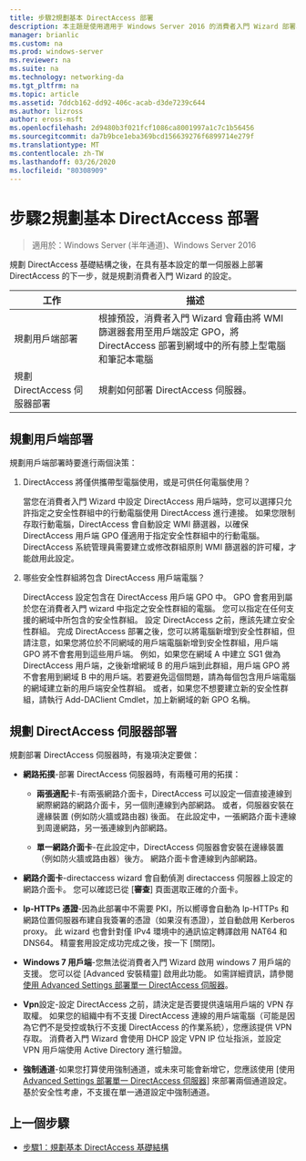 ```yaml
---
title: 步驟2規劃基本 DirectAccess 部署
description: 本主題是使用適用于 Windows Server 2016 的消費者入門 Wizard 部署單一 DirectAccess 伺服器指南的一部分
manager: brianlic
ms.custom: na
ms.prod: windows-server
ms.reviewer: na
ms.suite: na
ms.technology: networking-da
ms.tgt_pltfrm: na
ms.topic: article
ms.assetid: 7ddcb162-dd92-406c-acab-d3de7239c644
ms.author: lizross
author: eross-msft
ms.openlocfilehash: 2d9480b3f021fcf1086ca8001997a1c7c1b56456
ms.sourcegitcommit: da7b9bce1eba369bcd156639276f6899714e279f
ms.translationtype: MT
ms.contentlocale: zh-TW
ms.lasthandoff: 03/26/2020
ms.locfileid: "80308909"
---
```

# <a name="step-2-plan-the-basic-directaccess-deployment"></a>步驟2規劃基本 DirectAccess 部署

>適用於：Windows Server (半年通道)、Windows Server 2016

規劃 DirectAccess 基礎結構之後，在具有基本設定的單一伺服器上部署 DirectAccess 的下一步，就是規劃消費者入門 Wizard 的設定。  
  
|工作|描述|  
|----|--------|  
|規劃用戶端部署|根據預設，消費者入門 Wizard 會藉由將 WMI 篩選器套用至用戶端設定 GPO，將 DirectAccess 部署到網域中的所有膝上型電腦和筆記本電腦|  
|規劃 DirectAccess 伺服器部署|規劃如何部署 DirectAccess 伺服器。|  
  
## <a name="planning-for-client-deployment"></a><a name="bkmk_2_1_client"></a>規劃用戶端部署  
規劃用戶端部署時要進行兩個決策：  
  
1.  DirectAccess 將僅供攜帶型電腦使用，或是可供任何電腦使用？  
  
    當您在消費者入門 Wizard 中設定 DirectAccess 用戶端時，您可以選擇只允許指定之安全性群組中的行動電腦使用 DirectAccess 進行連接。 如果您限制存取行動電腦，DirectAccess 會自動設定 WMI 篩選器，以確保 DirectAccess 用戶端 GPO 僅適用于指定安全性群組中的行動電腦。 DirectAccess 系統管理員需要建立或修改群組原則 WMI 篩選器的許可權，才能啟用此設定。  
  
2.  哪些安全性群組將包含 DirectAccess 用戶端電腦？  
  
    DirectAccess 設定包含在 DirectAccess 用戶端 GPO 中。 GPO 會套用到屬於您在消費者入門 wizard 中指定之安全性群組的電腦。 您可以指定在任何支援的網域中所包含的安全性群組。 設定 DirectAccess 之前，應該先建立安全性群組。 完成 DirectAccess 部署之後，您可以將電腦新增到安全性群組，但請注意，如果您將位於不同網域的用戶端電腦新增到安全性群組，用戶端 GPO 將不會套用到這些用戶端。 例如，如果您在網域 A 中建立 SG1 做為 DirectAccess 用戶端，之後新增網域 B 的用戶端到此群組，用戶端 GPO 將不會套用到網域 B 中的用戶端。若要避免這個問題，請為每個包含用戶端電腦的網域建立新的用戶端安全性群組。 或者，如果您不想要建立新的安全性群組，請執行 Add-DAClient Cmdlet，加上新網域的新 GPO 名稱。  
  
## <a name="planning-for-directaccess-server-deployment"></a><a name="bkmk_2_2_server"></a>規劃 DirectAccess 伺服器部署  
規劃部署 DirectAccess 伺服器時，有幾項決定要做：  
  
-   **網路拓撲**-部署 DirectAccess 伺服器時，有兩種可用的拓撲：  
  
    -   **兩張適配**卡-有兩張網路介面卡，DirectAccess 可以設定一個直接連線到網際網路的網路介面卡，另一個則連線到內部網路。 或者，伺服器安裝在邊緣裝置 (例如防火牆或路由器) 後面。 在此設定中，一張網路介面卡連線到周邊網路，另一張連線到內部網路。  
  
    -   **單一網路介面卡**-在此設定中，DirectAccess 伺服器會安裝在邊緣裝置（例如防火牆或路由器）後方。 網路介面卡會連線到內部網路。  
  
-   **網路介面卡**-directaccess wizard 會自動偵測 directaccess 伺服器上設定的網路介面卡。 您可以確認已從 [**審查**] 頁面選取正確的介面卡。  
  
-   **Ip-HTTPs 憑證**-因為此部署中不需要 PKI，所以嚮導會自動為 Ip-HTTPs 和網路位置伺服器布建自我簽署的憑證（如果沒有憑證），並自動啟用 Kerberos proxy。 此 wizard 也會針對僅 IPv4 環境中的通訊協定轉譯啟用 NAT64 和 DNS64。 精靈套用設定成功完成之後，按一下 [關閉]。  
  
-   **Windows 7 用戶端**-您無法從消費者入門 Wizard 啟用 windows 7 用戶端的支援。 您可以從 [Advanced 安裝精靈] 啟用此功能。 如需詳細資訊，請參閱[使用 Advanced Settings 部署單一 DirectAccess 伺服器](../single-server-advanced/Deploy-a-Single-DirectAccess-Server-with-Advanced-Settings.md)。  
  
-   **Vpn**設定-設定 DirectAccess 之前，請決定是否要提供遠端用戶端的 VPN 存取權。 如果您的組織中有不支援 DirectAccess 連線的用戶端電腦（可能是因為它們不是受控或執行不支援 DirectAccess 的作業系統），您應該提供 VPN 存取。 消費者入門 Wizard 會使用 DHCP 設定 VPN IP 位址指派，並設定 VPN 用戶端使用 Active Directory 進行驗證。  
  
-   **強制通道**-如果您打算使用強制通道，或未來可能會新增它，您應該使用 [使用[Advanced Settings 部署單一 DirectAccess 伺服器](../single-server-advanced/Deploy-a-Single-DirectAccess-Server-with-Advanced-Settings.md)] 來部署兩個通道設定。 基於安全性考慮，不支援在單一通道設定中強制通道。  
  
## <a name="previous-step"></a><a name="BKMK_Links"></a>上一個步驟  
  
-   [步驟1：規劃基本 DirectAccess 基礎結構](da-basic-plan-s1-infrastructure.md)  
  


